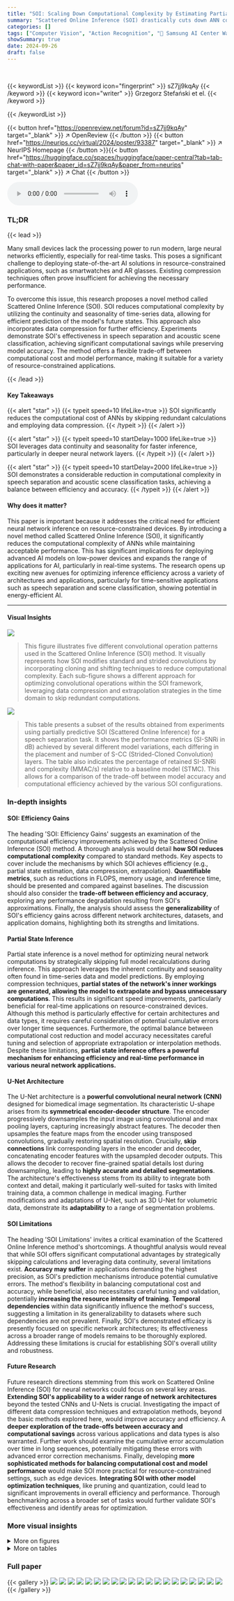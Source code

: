 ```yaml
---
title: "SOI: Scaling Down Computational Complexity by Estimating Partial States of the Model"
summary: "Scattered Online Inference (SOI) drastically cuts down ANN computational complexity by leveraging data continuity and prediction seasonality, enabling faster real-time inference on low-power devices."
categories: []
tags: ["Computer Vision", "Action Recognition", "🏢 Samsung AI Center Warsaw",]
showSummary: true
date: 2024-09-26
draft: false
---
```


<br>

{{< keywordList >}}
{{< keyword icon="fingerprint" >}} sZ7jj9kqAy {{< /keyword >}}
{{< keyword icon="writer" >}} Grzegorz Stefański et el. {{< /keyword >}}
 
{{< /keywordList >}}

{{< button href="https://openreview.net/forum?id=sZ7jj9kqAy" target="_blank" >}}
↗ OpenReview
{{< /button >}}
{{< button href="https://neurips.cc/virtual/2024/poster/93387" target="_blank" >}}
↗ NeurIPS Homepage
{{< /button >}}{{< button href="https://huggingface.co/spaces/huggingface/paper-central?tab=tab-chat-with-paper&paper_id=sZ7jj9kqAy&paper_from=neurips" target="_blank" >}}
↗ Chat
{{< /button >}}



<audio controls>
    <source src="https://ai-paper-reviewer.com/sZ7jj9kqAy/podcast.wav" type="audio/wav">
    Your browser does not support the audio element.
</audio>


### TL;DR


{{< lead >}}

Many small devices lack the processing power to run modern, large neural networks efficiently, especially for real-time tasks.  This poses a significant challenge to deploying state-of-the-art AI solutions in resource-constrained applications, such as smartwatches and AR glasses.  Existing compression techniques often prove insufficient for achieving the necessary performance. 

To overcome this issue, this research proposes a novel method called Scattered Online Inference (SOI). SOI reduces computational complexity by utilizing the continuity and seasonality of time-series data, allowing for efficient prediction of the model's future states. This approach also incorporates data compression for further efficiency. Experiments demonstrate SOI's effectiveness in speech separation and acoustic scene classification, achieving significant computational savings while preserving model accuracy.  The method offers a flexible trade-off between computational cost and model performance, making it suitable for a variety of resource-constrained applications.

{{< /lead >}}


#### Key Takeaways

{{< alert "star" >}}
{{< typeit speed=10 lifeLike=true >}} SOI significantly reduces the computational cost of ANNs by skipping redundant calculations and employing data compression. {{< /typeit >}}
{{< /alert >}}

{{< alert "star" >}}
{{< typeit speed=10 startDelay=1000 lifeLike=true >}} SOI leverages data continuity and seasonality for faster inference, particularly in deeper neural network layers. {{< /typeit >}}
{{< /alert >}}

{{< alert "star" >}}
{{< typeit speed=10 startDelay=2000 lifeLike=true >}} SOI demonstrates a considerable reduction in computational complexity in speech separation and acoustic scene classification tasks, achieving a balance between efficiency and accuracy. {{< /typeit >}}
{{< /alert >}}

#### Why does it matter?
This paper is important because it addresses the critical need for efficient neural network inference on resource-constrained devices. By introducing a novel method called Scattered Online Inference (SOI), it significantly reduces the computational complexity of ANNs while maintaining acceptable performance. This has significant implications for deploying advanced AI models on low-power devices and expands the range of applications for AI, particularly in real-time systems.  The research opens up exciting new avenues for optimizing inference efficiency across a variety of architectures and applications, particularly for time-sensitive applications such as speech separation and scene classification, showing potential in energy-efficient AI.

------
#### Visual Insights



![](https://ai-paper-reviewer.com/sZ7jj9kqAy/figures_2_1.jpg)

> This figure illustrates five different convolutional operation patterns used in the Scattered Online Inference (SOI) method.  It visually represents how SOI modifies standard and strided convolutions by incorporating cloning and shifting techniques to reduce computational complexity. Each sub-figure shows a different approach for optimizing convolutional operations within the SOI framework, leveraging data compression and extrapolation strategies in the time domain to skip redundant computations.





![](https://ai-paper-reviewer.com/sZ7jj9kqAy/tables_7_1.jpg)

> This table presents a subset of the results obtained from experiments using partially predictive SOI (Scattered Online Inference) for a speech separation task.  It shows the performance metrics (SI-SNRi in dB) achieved by several different model variations, each differing in the placement and number of S-CC (Strided-Cloned Convolution) layers. The table also indicates the percentage of retained SI-SNRi and complexity (MMAC/s) relative to a baseline model (STMC). This allows for a comparison of the trade-off between model accuracy and computational efficiency achieved by the various SOI configurations.





### In-depth insights


#### SOI: Efficiency Gains
The heading 'SOI: Efficiency Gains' suggests an examination of the computational efficiency improvements achieved by the Scattered Online Inference (SOI) method.  A thorough analysis would detail **how SOI reduces computational complexity** compared to standard methods.  Key aspects to cover include the mechanisms by which SOI achieves efficiency (e.g., partial state estimation, data compression, extrapolation).  **Quantifiable metrics**, such as reductions in FLOPS, memory usage, and inference time, should be presented and compared against baselines. The discussion should also consider the **trade-off between efficiency and accuracy**, exploring any performance degradation resulting from SOI's approximations.  Finally, the analysis should assess the **generalizability** of SOI's efficiency gains across different network architectures, datasets, and application domains, highlighting both its strengths and limitations.

#### Partial State Inference
Partial state inference is a novel method for optimizing neural network computations by strategically skipping full model recalculations during inference. This approach leverages the inherent continuity and seasonality often found in time-series data and model predictions. By employing compression techniques, **partial states of the network's inner workings are generated, allowing the model to extrapolate and bypass unnecessary computations**.  This results in significant speed improvements, particularly beneficial for real-time applications on resource-constrained devices. Although this method is particularly effective for certain architectures and data types, it requires careful consideration of potential cumulative errors over longer time sequences.  Furthermore, the optimal balance between computational cost reduction and model accuracy necessitates careful tuning and selection of appropriate extrapolation or interpolation methods.  Despite these limitations, **partial state inference offers a powerful mechanism for enhancing efficiency and real-time performance in various neural network applications.**

#### U-Net Architecture
The U-Net architecture is a **powerful convolutional neural network (CNN)** designed for biomedical image segmentation.  Its characteristic U-shape arises from its **symmetrical encoder-decoder structure**. The encoder progressively downsamples the input image using convolutional and max pooling layers, capturing increasingly abstract features.  The decoder then upsamples the feature maps from the encoder using transposed convolutions, gradually restoring spatial resolution.  Crucially, **skip connections** link corresponding layers in the encoder and decoder, concatenating encoder features with the upsampled decoder outputs. This allows the decoder to recover fine-grained spatial details lost during downsampling, leading to **highly accurate and detailed segmentations**.  The architecture's effectiveness stems from its ability to integrate both context and detail, making it particularly well-suited for tasks with limited training data, a common challenge in medical imaging.  Further modifications and adaptations of U-Net, such as 3D U-Net for volumetric data, demonstrate its **adaptability** to a range of segmentation problems.

#### SOI Limitations
The heading 'SOI Limitations' invites a critical examination of the Scattered Online Inference method's shortcomings.  A thoughtful analysis would reveal that while SOI offers significant computational advantages by strategically skipping calculations and leveraging data continuity, several limitations exist. **Accuracy may suffer** in applications demanding the highest precision, as SOI's prediction mechanisms introduce potential cumulative errors.  The method's flexibility in balancing computational cost and accuracy, while beneficial, also necessitates careful tuning and validation, potentially **increasing the resource intensity of training**.  **Temporal dependencies** within data significantly influence the method's success, suggesting a limitation in its generalizability to datasets where such dependencies are not prevalent. Finally, SOI's demonstrated efficacy is presently focused on specific network architectures; its effectiveness across a broader range of models remains to be thoroughly explored.  Addressing these limitations is crucial for establishing SOI's overall utility and robustness.

#### Future Research
Future research directions stemming from this work on Scattered Online Inference (SOI) for neural networks could focus on several key areas.  **Extending SOI's applicability to a wider range of network architectures** beyond the tested CNNs and U-Nets is crucial.  Investigating the impact of different data compression techniques and extrapolation methods, beyond the basic methods explored here, would improve accuracy and efficiency. A **deeper exploration of the trade-offs between accuracy and computational savings** across various applications and data types is also warranted. Further work should examine the cumulative error accumulation over time in long sequences, potentially mitigating these errors with advanced error correction mechanisms.  Finally, developing **more sophisticated methods for balancing computational cost and model performance** would make SOI more practical for resource-constrained settings, such as edge devices.  **Integrating SOI with other model optimization techniques**, like pruning and quantization, could lead to significant improvements in overall efficiency and performance. Thorough benchmarking across a broader set of tasks would further validate SOI's effectiveness and identify areas for optimization.


### More visual insights

<details>
<summary>More on figures
</summary>


![](https://ai-paper-reviewer.com/sZ7jj9kqAy/figures_3_1.jpg)

> This figure illustrates different inference patterns of Scattered Online Inference (SOI) applied to a U-Net architecture. It showcases how SOI modifies the network's inference process by selectively skipping computations and using prediction based on the partially predictive (PP) or fully predictive (FP) schemes. The figure depicts how different SOI configurations affect the flow of information within the U-Net during the odd and even inference steps.


![](https://ai-paper-reviewer.com/sZ7jj9kqAy/figures_5_1.jpg)

> This figure illustrates the different types of convolutional operations used in the Scattered Online Inference (SOI) method.  It shows how standard convolutions are modified with striding and cloning to compress data, and how shifting is added to create predicted network states. The different operations are labeled (A-E) and visually represented using a time-series data diagram, emphasizing how SOI manipulates convolutions to skip redundant computations.


![](https://ai-paper-reviewer.com/sZ7jj9kqAy/figures_7_1.jpg)

> The figure shows the results of a speech separation experiment using Partially Predictive SOI (PP SOI).  It plots the SI-SNRi (Scale-Invariant Signal-to-Noise Ratio Improvement) metric against the complexity reduction factor.  Different lines represent various PP SOI configurations with one or two S-CC (Strided-Cloned Convolution) layers at different positions within the network. The horizontal dashed lines represent the baseline SI-SNRi values for comparison. The error bars indicate the standard deviation across multiple runs of each model.


![](https://ai-paper-reviewer.com/sZ7jj9kqAy/figures_7_2.jpg)

> The figure shows the results of speech separation experiments using Partially Predictive SOI (PP SOI).  Different lines represent different PP SOI model configurations, varying the number and position of S-CC (Strided-Cloned Convolution) layers within the network.  The x-axis represents the precomputed MMAC/s (Millions of Multiply-Accumulate operations per second), an indicator of computational complexity reduction. The y-axis represents the SI-SNRi (Scale-Invariant Signal-to-Noise Ratio Improvement), a metric for speech separation performance. The results demonstrate a trade-off between computational complexity reduction and SI-SNRi, with earlier introduction of S-CC layers leading to greater reduction in complexity but also a decrease in performance. Error bars show standard deviations.


![](https://ai-paper-reviewer.com/sZ7jj9kqAy/figures_8_1.jpg)

> This figure shows the results of the speech separation experiment using the Partially Predictive SOI (PP SOI) method.  It displays the relationship between the Signal-to-Distortion Ratio Improvement (SI-SNRi) in dB and the peak complexity reduction factor for three different SOI configurations: a single S-CC layer, two S-CC layers (2xS-CC), and a standard STMC (Short-Term Memory Convolution) model. The x-axis represents the peak complexity reduction factor, which is a measure of the reduction in computation achieved by SOI relative to the standard method.  The y-axis represents the SI-SNRi, a measure of the quality of the speech separation achieved. The graph visually demonstrates how PP SOI affects both computational cost and the quality of speech separation, with different configurations offering varying trade-offs between the two.


![](https://ai-paper-reviewer.com/sZ7jj9kqAy/figures_12_1.jpg)

> The figure compares the performance of standard convolutions and strided convolutions in predictive inference.  It shows that strided convolutions generally perform better, particularly as the prediction size (number of frames) increases.  This suggests that strided convolutions, which inherently incorporate a form of data compression, are more effective at generalizing to longer prediction horizons.


![](https://ai-paper-reviewer.com/sZ7jj9kqAy/figures_13_1.jpg)

> This figure shows how inference time and peak memory consumption depend on SI-SNRI and the complexity reduction factor.  Subfigure A shows the relationship between SI-SNRi and average inference time, while subfigure B shows the relationship between SI-SNRi and peak memory footprint. Subfigures C and D show how average inference time and peak memory footprint change with different complexity reduction factors, respectively.  The results suggest a linear relationship between inference time and both SI-SNRi and the complexity reduction factor. Peak memory consumption shows a more complex relationship, initially increasing rapidly with increasing complexity reduction before leveling off. These relationships suggest a trade-off between computational efficiency and model performance.


![](https://ai-paper-reviewer.com/sZ7jj9kqAy/figures_14_1.jpg)

> This figure compares the performance of different interpolation methods (nearest-neighbor, bilinear, bicubic) against the extrapolation method (duplication) used in Partially Predictive SOI (PP SOI).  The x-axis represents the position of the single S-CC layer in the network, and the y-axis shows the resulting SI-SNRi (Scale-Invariant Signal-to-Noise Ratio), a metric for evaluating speech separation quality.  The results indicate that bilinear and bicubic interpolation achieve better SI-SNRi than duplication, but bilinear shows higher variance.


![](https://ai-paper-reviewer.com/sZ7jj9kqAy/figures_15_1.jpg)

> This figure compares the performance of frame duplication and transposed convolution as extrapolation methods within the Partially Predictive (PP) Scattered Online Inference (SOI) framework.  The x-axis represents the position of the second S-CC (Strided-Cloned Convolution) layer, while the y-axis shows the SI-SNRi (Scale-Invariant Signal-to-Noise Ratio) metric.  The results indicate that both methods yield similar performance, but the choice of method might depend on the position of the S-CC layers. There are 3 different plots to show the performance under different S-CC positions.


![](https://ai-paper-reviewer.com/sZ7jj9kqAy/figures_16_1.jpg)

> This figure compares the performance of using frame duplication versus transposed convolution as extrapolation methods within the Partially Predictive Scattered Online Inference (PP SOI) framework.  The results are shown for different positions of the first and second strided-cloned convolution (S-CC) pairs within the network. Each plot represents a different placement of the first S-CC pair, and each point on the x-axis corresponds to a different position of the second S-CC pair. The plot illustrates the SI-SNRi (Signal-to-Interference Ratio plus Signal-to-Noise Ratio) metric, a common evaluation measure in speech separation. By comparing the SI-SNRi across different S-CC pair positions for both duplication and transposed convolution, the figure aims to determine which extrapolation method provides better performance in the PP SOI framework.


</details>




<details>
<summary>More on tables
</summary>


![](https://ai-paper-reviewer.com/sZ7jj9kqAy/tables_7_2.jpg)
> This table presents the results of speech separation experiments using fully predictive SOI.  It shows the SI-SNRi (Signal-to-Interference plus Noise Ratio improvement), the percentage of SI-SNRi retained compared to the baseline STMC model, the percentage of computational complexity retained, the number of MMACs (Multiply-Accumulate operations) retained, and the percentage of the network calculated using precomputed data.  The results highlight the tradeoff between complexity reduction and performance for different SOI configurations.

![](https://ai-paper-reviewer.com/sZ7jj9kqAy/tables_8_1.jpg)
> This table compares the performance of different resampling methods (Linear, Polyphase, Kaiser, SoX) against the proposed SOI method (specifically, SOI with S-CC 5, S-CC 2, and S-CC 1/3 configurations) in a speech separation task.  It shows the achieved SI-SNRi (signal-to-noise ratio improvement) in dB and the corresponding computational complexity in MMAC/s (million multiply-accumulate operations per second). The results highlight the trade-off between model performance (SI-SNRi) and computational efficiency (complexity).

![](https://ai-paper-reviewer.com/sZ7jj9kqAy/tables_8_2.jpg)
> This table presents the results of acoustic scene classification (ASC) experiments using different ResNet models.  It shows the top-1 accuracy, computational complexity (in GMAC/s), and the number of parameters for baseline, STMC, and SOI methods across various ResNet model sizes.  The results demonstrate the impact of SOI on both accuracy and computational efficiency in the ASC task.

![](https://ai-paper-reviewer.com/sZ7jj9kqAy/tables_12_1.jpg)
> This table presents the results of an experiment comparing the performance of a predictive model with standard convolutions and a strided predictive model with strided convolutions. The experiment was conducted for different prediction lengths, ranging from 1 to 4 frames.  The table shows the SI-SNRi (Scale-Invariant Signal-to-Noise Ratio) for each model and prediction length, indicating the model's performance in terms of speech separation quality.  The inclusion of error bars (+/- values) demonstrate the variability in the model's performance across different training runs. The results suggest that strided convolutions might be advantageous for longer predictions, possibly due to their improved ability to generalize from limited contextual data.

![](https://ai-paper-reviewer.com/sZ7jj9kqAy/tables_13_1.jpg)
> This table presents the results of experiments using partially predictive Scattered Online Inference (SOI) for speech separation.  It shows the Signal-to-Interference Ratio plus Noise (SI-SNRi) improvement, the percentage of complexity retained in the SOI model compared to the baseline STMC model, the average inference time in milliseconds, and the peak memory footprint in MB for different SOI configurations (varying the placement of the S-CC layer within the model). It provides a comprehensive analysis of the trade-off between computational efficiency and model performance. The results indicate that SOI achieves substantial computational savings at a relatively modest loss of SI-SNRi.

![](https://ai-paper-reviewer.com/sZ7jj9kqAy/tables_14_1.jpg)
> This table presents the results of an experiment comparing different interpolation methods (duplication, nearest-neighbor, bilinear, bicubic) with Partially Predictive SOI (PP SOI) for speech separation.  The table shows the SI-SNRi (Signal-to-Interference-plus-Noise Ratio in dB) achieved for each interpolation method across seven different positions of the S-CC (Strided-Cloned Convolution) layer in the network.  Higher SI-SNRi values indicate better performance.

![](https://ai-paper-reviewer.com/sZ7jj9kqAy/tables_15_1.jpg)
> This table presents the results of an experiment comparing different extrapolation methods (Duplication, Transposed convolution, and Hybrid) for the Partially Predictive (PP) Scattered Online Inference (SOI) method.  The experiment was conducted on a speech separation task using a U-Net architecture with two S-CC layers.  Each row represents a different configuration of S-CC layer positions (e.g., S-CC 1/2 means the first S-CC layer is at position 1 and the second at position 2). The SI-SNRi metric is used to evaluate the performance of each configuration. The table shows that there is no significant difference in the performance among the methods.  The hybrid method, which combines duplication and transposed convolution, shows results comparable to the individual methods.

![](https://ai-paper-reviewer.com/sZ7jj9kqAy/tables_16_1.jpg)
> This table presents the results of experiments using partially predictive SOI for speech separation. It shows the SI-SNRi (signal-to-noise ratio improvement), the percentage of complexity retained, the average inference time in milliseconds, and the peak memory footprint in MB for different configurations of SOI, including various placements of the S-CC layer.  It allows comparison of the model's performance with different levels of computational reduction. The STMC (baseline) results are also included for comparison.

![](https://ai-paper-reviewer.com/sZ7jj9kqAy/tables_17_1.jpg)
> This table presents the results of applying SOI to video action recognition tasks using different model architectures (ResNet-10 and MoViNet).  It shows the top-1 accuracy and computational complexity (in GMAC/s) for both regular models and models using the SOI method.  The results demonstrate the impact of SOI on both accuracy and computational efficiency in this domain.

![](https://ai-paper-reviewer.com/sZ7jj9kqAy/tables_18_1.jpg)
> This table presents the results of acoustic scene classification (ASC) experiments using different ResNet models. It compares the top-1 accuracy, complexity (in GMAC/s), and the number of parameters for three different methods: Baseline (original ResNet), STMC (Short-Term Memory Convolution), and SOI (Scattered Online Inference).  The results are shown for four different ResNet model sizes (18, 34, 50, and 101 layers).  The table demonstrates the impact of SOI on improving accuracy while reducing computational complexity compared to both Baseline and STMC.

</details>




### Full paper

{{< gallery >}}
<img src="https://ai-paper-reviewer.com/sZ7jj9kqAy/1.png" class="grid-w50 md:grid-w33 xl:grid-w25" />
<img src="https://ai-paper-reviewer.com/sZ7jj9kqAy/2.png" class="grid-w50 md:grid-w33 xl:grid-w25" />
<img src="https://ai-paper-reviewer.com/sZ7jj9kqAy/3.png" class="grid-w50 md:grid-w33 xl:grid-w25" />
<img src="https://ai-paper-reviewer.com/sZ7jj9kqAy/4.png" class="grid-w50 md:grid-w33 xl:grid-w25" />
<img src="https://ai-paper-reviewer.com/sZ7jj9kqAy/5.png" class="grid-w50 md:grid-w33 xl:grid-w25" />
<img src="https://ai-paper-reviewer.com/sZ7jj9kqAy/6.png" class="grid-w50 md:grid-w33 xl:grid-w25" />
<img src="https://ai-paper-reviewer.com/sZ7jj9kqAy/7.png" class="grid-w50 md:grid-w33 xl:grid-w25" />
<img src="https://ai-paper-reviewer.com/sZ7jj9kqAy/8.png" class="grid-w50 md:grid-w33 xl:grid-w25" />
<img src="https://ai-paper-reviewer.com/sZ7jj9kqAy/9.png" class="grid-w50 md:grid-w33 xl:grid-w25" />
<img src="https://ai-paper-reviewer.com/sZ7jj9kqAy/10.png" class="grid-w50 md:grid-w33 xl:grid-w25" />
<img src="https://ai-paper-reviewer.com/sZ7jj9kqAy/11.png" class="grid-w50 md:grid-w33 xl:grid-w25" />
<img src="https://ai-paper-reviewer.com/sZ7jj9kqAy/12.png" class="grid-w50 md:grid-w33 xl:grid-w25" />
<img src="https://ai-paper-reviewer.com/sZ7jj9kqAy/13.png" class="grid-w50 md:grid-w33 xl:grid-w25" />
<img src="https://ai-paper-reviewer.com/sZ7jj9kqAy/14.png" class="grid-w50 md:grid-w33 xl:grid-w25" />
<img src="https://ai-paper-reviewer.com/sZ7jj9kqAy/15.png" class="grid-w50 md:grid-w33 xl:grid-w25" />
<img src="https://ai-paper-reviewer.com/sZ7jj9kqAy/16.png" class="grid-w50 md:grid-w33 xl:grid-w25" />
<img src="https://ai-paper-reviewer.com/sZ7jj9kqAy/17.png" class="grid-w50 md:grid-w33 xl:grid-w25" />
<img src="https://ai-paper-reviewer.com/sZ7jj9kqAy/18.png" class="grid-w50 md:grid-w33 xl:grid-w25" />
<img src="https://ai-paper-reviewer.com/sZ7jj9kqAy/19.png" class="grid-w50 md:grid-w33 xl:grid-w25" />
<img src="https://ai-paper-reviewer.com/sZ7jj9kqAy/20.png" class="grid-w50 md:grid-w33 xl:grid-w25" />
{{< /gallery >}}